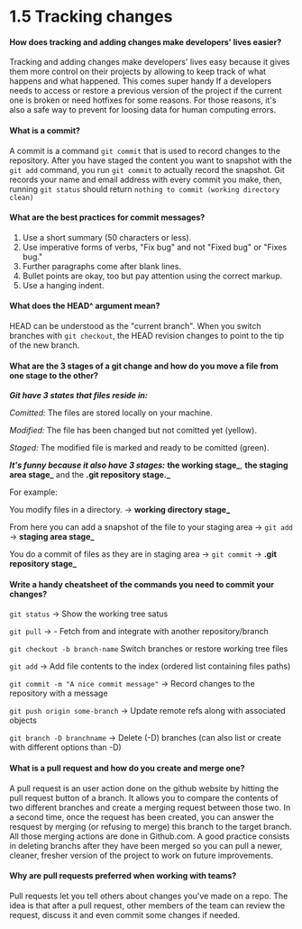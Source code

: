 # 1.5 Tracking changes

#### How does tracking and adding changes make developers' lives easier?
Tracking and adding changes make developers' lives easy because it gives them more control on their projects by allowing to keep track of what happens and what happened. This comes super handy If a developers needs to access or restore a previous version of the project if the current one is broken or need hotfixes for some reasons. For those reasons, it's also a safe way to prevent for loosing data for human computing errors.

#### What is a commit?
A commit is a command `git commit` that is used to record changes to the repository.
After you have staged the content you want to snapshot with the `git add` command, you run `git commit` to actually record the snapshot. Git records your name and email address with every commit you make, then, running `git status` should return `nothing to commit (working directory clean)`

#### What are the best practices for commit messages?
1. Use a short summary (50 characters or less).
2. Use imperative forms of verbs, "Fix bug" and not "Fixed bug" or "Fixes bug."
3. Further paragraphs come after blank lines.
4. Bullet points are okay, too but pay attention using the correct markup.
5. Use a hanging indent.

#### What does the HEAD^ argument mean?
HEAD can be understood as the "current branch". When you switch branches with `git checkout`, the HEAD revision changes to point to the tip of the new branch.

#### What are the 3 stages of a git change and how do you move a file from one stage to the other?
***Git have 3 states that files reside in:***

*Comitted:* The files are stored locally on your machine.

*Modified:* The file has been changed but not comitted yet (yellow).

*Staged:* The modified file is marked and ready to be comitted (green).

***It's funny because it also have 3 stages:*** **the working stage_**, **the staging area stage_** and the **.git repository stage._**

For example:

You modify files in a directory. -> **working directory stage_**

From here you can add a snapshot of the file to your staging area -> `git add` -> **staging area stage_**

You do a commit of files as they are in staging area -> `git commit` -> **.git repository stage_**

#### Write a handy cheatsheet of the commands you need to commit your changes?
`git status` -> Show the working tree satus

`git pull` -> - Fetch from and integrate with another repository/branch

`git checkout -b branch-name` Switch branches or restore working tree files

`git add` -> Add file contents to the index (ordered list containing files paths)

`git commit -m "A nice commit message"` -> Record changes to the repository with a message

`git push origin some-branch` -> Update remote refs along with associated objects

`git branch -D branchname` ->  Delete (-D) branches (can also list or create with different options than -D)

#### What is a pull request and how do you create and merge one?
A pull request is an user action done on the github website by hitting the pull request button of a branch. It allows you to compare the contents of two different branches and create a merging request between those two. In a second time, once the request has been created, you can answer the resquest by merging (or refusing to merge) this branch to the target branch. All those merging actions are done in Github.com.
A good practice consists in deleting branchs after they have been merged so you can pull a newer, cleaner, fresher version of the project to work on future improvements.

#### Why are pull requests preferred when working with teams?
Pull requests let you tell others about changes you've made on a repo. The idea is that after a pull request, other members of the team can review the request, discuss it and even commit some changes if needed.